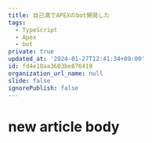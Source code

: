 ```yaml
---
title: 自己満でAPEXのbot開発した
tags:
  - TypeScript
  - Apex
  - bot
private: true
updated_at: '2024-01-27T12:41:34+09:00'
id: fd4e18aa3603be876419
organization_url_name: null
slide: false
ignorePublish: false
---
```

# new article body

